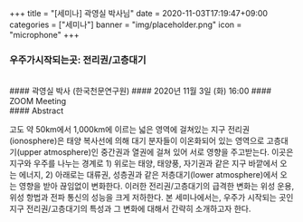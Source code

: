 +++
title = "[세미나] 곽영실 박사님"
date = 2020-11-03T17:19:47+09:00
categories = ["세미나"]
banner = "img/placeholder.png"
icon = "microphone"
+++
###  우주가시작되는곳: 전리권/고층대기
<br>
#### 곽영실 박사 (한국천문연구원)
#### 2020년 11월 3일 (화) 16:00
#### ZOOM Meeting
<br>
#### Abstract

고도 약 50km에서 1,000km에 이르는 넓은 영역에 걸쳐있는 지구 전리권(ionosphere)은 태양 복사선에 의해 대기 분자들이 이온화되어 있는 영역으로 고층대기(upper atmosphere)인 중간권과 열권에 걸쳐 있어 서로 영향을 주고받는다. 이곳은 지구와 우주를 나누는 경계로 1) 위로는 태양, 태양풍, 자기권과 같은 지구 바깥에서 오는 에너지, 2) 아래로는 대류권, 성층권과 같은 저층대기(lower atmosphere)에서 오는 영향을 받아 끊임없이 변화한다. 이러한 전리권/고층대기의 급격한 변화는 위성 운용, 위성 항법과 전파 통신의 성능을 크게 저하한다. 본 세미나에서는, 우주가 시작되는 곳인 지구 전리권/고층대기의 특성과 그 변화에 대해서 간략히 소개하고자 한다.

